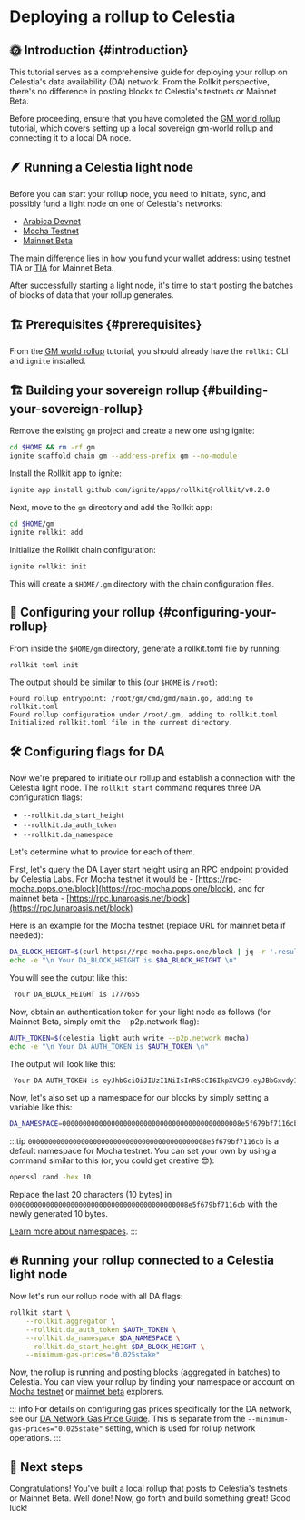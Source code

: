 # Deploying a rollup to Celestia  

## 🌞 Introduction {#introduction}

This tutorial serves as a comprehensive guide for deploying your rollup on Celestia's data availability (DA) network. From the Rollkit perspective, there's no difference in posting blocks to Celestia's testnets or Mainnet Beta.

Before proceeding, ensure that you have completed the [GM world rollup](/tutorials/gm-world) tutorial, which covers setting up a local sovereign gm-world rollup and connecting it to a local DA node.

## 🪶 Running a Celestia light node

Before you can start your rollup node, you need to initiate, sync, and possibly fund a light node on one of Celestia's networks:

- [Arabica Devnet](https://docs.celestia.org/nodes/arabica-devnet)
- [Mocha Testnet](https://docs.celestia.org/nodes/mocha-testnet)
- [Mainnet Beta](https://docs.celestia.org/nodes/mainnet)

The main difference lies in how you fund your wallet address: using testnet TIA or [TIA](https://docs.celestia.org/learn/tia#overview-of-tia) for Mainnet Beta.

After successfully starting a light node, it's time to start posting the batches of blocks of data that your rollup generates.

## 🏗️  Prerequisites {#prerequisites}

From the [GM world rollup](/tutorials/gm-world) tutorial, you should already have the `rollkit` CLI and `ignite` installed.

## 🏗️ Building your sovereign rollup {#building-your-sovereign-rollup}

Remove the existing `gm` project and create a new one using ignite:

```bash
cd $HOME && rm -rf gm
ignite scaffold chain gm --address-prefix gm --no-module
```

Install the Rollkit app to ignite:

```bash
ignite app install github.com/ignite/apps/rollkit@rollkit/v0.2.0
```

Next, move to the `gm` directory and add the Rollkit app:

```bash
cd $HOME/gm
ignite rollkit add
```

Initialize the Rollkit chain configuration:

```bash
ignite rollkit init
```

This will create a `$HOME/.gm` directory with the chain configuration files.


## 🧰 Configuring your rollup {#configuring-your-rollup}


From inside the `$HOME/gm` directory, generate a rollkit.toml file by running:

```bash
rollkit toml init
```

The output should be similar to this (our `$HOME` is `/root`):

```
Found rollup entrypoint: /root/gm/cmd/gmd/main.go, adding to rollkit.toml
Found rollup configuration under /root/.gm, adding to rollkit.toml
Initialized rollkit.toml file in the current directory.
```

## 🛠️ Configuring flags for DA

Now we're prepared to initiate our rollup and establish a connection with the Celestia light node. The `rollkit start` command requires three DA configuration flags:

- `--rollkit.da_start_height`
- `--rollkit.da_auth_token`
- `--rollkit.da_namespace`

Let's determine what to provide for each of them.

First, let's query the DA Layer start height using an RPC endpoint provided by Celestia Labs. For Mocha testnet it would be - [https://rpc-mocha.pops.one/block](https://rpc-mocha.pops.one/block), and for mainnet beta - [https://rpc.lunaroasis.net/block](https://rpc.lunaroasis.net/block)

Here is an example for the Mocha testnet (replace URL for mainnet beta if needed):

```bash
DA_BLOCK_HEIGHT=$(curl https://rpc-mocha.pops.one/block | jq -r '.result.block.header.height')
echo -e "\n Your DA_BLOCK_HEIGHT is $DA_BLOCK_HEIGHT \n"
```

You will see the output like this:

```bash
 Your DA_BLOCK_HEIGHT is 1777655
```

Now, obtain an authentication token for your light node as follows (for Mainnet Beta, simply omit the --p2p.network flag):

```bash
AUTH_TOKEN=$(celestia light auth write --p2p.network mocha)
echo -e "\n Your DA AUTH_TOKEN is $AUTH_TOKEN \n"
```

The output will look like this:

```bash
 Your DA AUTH_TOKEN is eyJhbGciOiJIUzI1NiIsInR5cCI6IkpXVCJ9.eyJBbGxvdyI6WyJwdWJsaWMiLCJyZWFkIiwid3JpdGUiXX0.cSrJjpfUdTNFtzGho69V0D_8kyECn9Mzv8ghJSpKRDE
```

Now, let's also set up a namespace for our blocks by simply setting a variable like this:

```bash
DA_NAMESPACE=00000000000000000000000000000000000000000008e5f679bf7116cb
```

:::tip
`00000000000000000000000000000000000000000008e5f679bf7116cb` is a default namespace for Mocha testnet. You can set your own by using a command
similar to this (or, you could get creative 😎):

```bash
openssl rand -hex 10
```

Replace the last 20 characters (10 bytes) in `00000000000000000000000000000000000000000008e5f679bf7116cb` with the newly generated 10 bytes.

[Learn more about namespaces](https://docs.celestia.org/developers/node-tutorial#namespaces).
:::

## 🔥 Running your rollup connected to a Celestia light node

Now let's run our rollup node with all DA flags:

```bash
rollkit start \
    --rollkit.aggregator \
    --rollkit.da_auth_token $AUTH_TOKEN \
    --rollkit.da_namespace $DA_NAMESPACE \
    --rollkit.da_start_height $DA_BLOCK_HEIGHT \
    --minimum-gas-prices="0.025stake"
```

Now, the rollup is running and posting blocks (aggregated in batches) to Celestia. You can view your rollup by finding your namespace or account on [Mocha testnet](https://docs.celestia.org/nodes/mocha-testnet#explorers) or [mainnet beta](https://docs.celestia.org/nodes/mainnet#explorers) explorers.

::: info
For details on configuring gas prices specifically for the DA network, see our [DA Network Gas Price Guide](/guides/gas-price). This is separate from the `--minimum-gas-prices="0.025stake"` setting, which is used for rollup network operations.
:::

## 🎉 Next steps

Congratulations! You've built a local rollup that posts to Celestia's testnets or Mainnet Beta. Well done! Now, go forth and build something great! Good luck!
